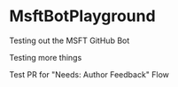 # MsftBotPlayground
Testing out the MSFT GitHub Bot

Testing more things

Test PR for "Needs: Author Feedback" Flow
